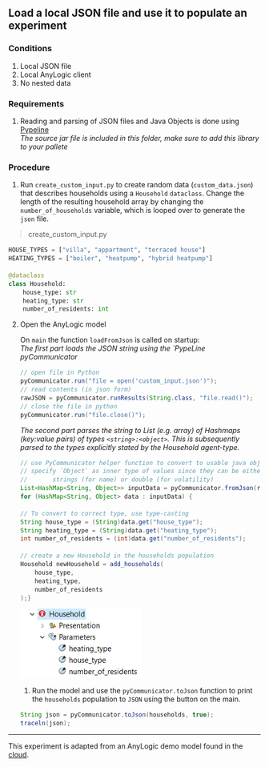 ## Load a local JSON file and use it to populate an experiment

### Conditions
1. Local JSON file
2. Local AnyLogic client
3. No nested data

### Requirements

1. Reading and parsing of JSON files and Java Objects is done using [Pypeline](https://github.com/t-wolfeadam/AnyLogic-Pypeline)  
    _The source jar file is included in this folder, make sure to add this library to your pallete_


### Procedure

1. Run `create_custom_input.py` to create random data (`custom_data.json`) that describes households using a `Household` `dataclass`. Change the length of the resulting household array by changing the `number_of_households` variable, which is looped over to generate the `json` file.

> create_custom_input.py
```python
HOUSE_TYPES = ["villa", "appartment", "terraced house"]
HEATING_TYPES = ["boiler", "heatpump", "hybrid heatpump"]

@dataclass
class Household:
    house_type: str
    heating_type: str
    number_of_residents: int
```
2. Open the AnyLogic model

    On `main` the function `loadFromJson` is called on startup:  
    *The first part loads the JSON string using the `PypeLine pyCommunicator*
    ```java
   // open file in Python
   pyCommunicator.run("file = open('custom_input.json')");
   // read contents (in json form)
   rawJSON = pyCommunicator.runResults(String.class, "file.read()");
   // close the file in python
   pyCommunicator.run("file.close()");
    ```

    *The second part parses the string to List (e.g. array) of Hashmaps (key:value pairs) of types `<string>:<object>`. This is subsequently parsed to the types explicitly stated by the Household agent-type.*

    ```Java
    // use PyCommunicator helper function to convert to usable java object;
   // specify `Object` as inner type of values since they can be either 
   //		strings (for name) or double (for volatility)
   List<HashMap<String, Object>> inputData = pyCommunicator.fromJson(rawJSON, List.class);
   for (HashMap<String, Object> data : inputData) {
   	
    // To convert to correct type, use type-casting
   	String house_type = (String)data.get("house_type");
   	String heating_type = (String)data.get("heating_type");
   	int number_of_residents = (int)data.get("number_of_residents");

    // create a new Household in the households population
   	Household newHousehold = add_households(
        house_type, 
        heating_type, 
        number_of_residents
    );}
    ```
    ![](household.png)

    1. Run the model and use the `pyCommunicator.toJson` function to print the `households` population to `JSON` using the button on the main. 
    ```java
    String json = pyCommunicator.toJson(households, true);
    traceln(json);
    ```


---
This experiment is adapted from an AnyLogic demo model found in the [cloud](https://cloud.anylogic.com/model/f7015662-9998-4d03-98de-0bb335e47a09?mode=SETTINGS&tab=GENERAL).

